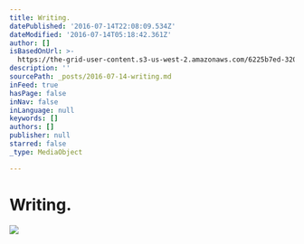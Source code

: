 ```yaml
---
title: Writing.
datePublished: '2016-07-14T22:08:09.534Z'
dateModified: '2016-07-14T05:18:42.361Z'
author: []
isBasedOnUrl: >-
  https://the-grid-user-content.s3-us-west-2.amazonaws.com/6225b7ed-3200-44c3-b943-4b9dc954c448.jpg
description: ''
sourcePath: _posts/2016-07-14-writing.md
inFeed: true
hasPage: false
inNav: false
inLanguage: null
keywords: []
authors: []
publisher: null
starred: false
_type: MediaObject

---
```

# Writing.
![](https://the-grid-user-content.s3-us-west-2.amazonaws.com/6225b7ed-3200-44c3-b943-4b9dc954c448.jpg)